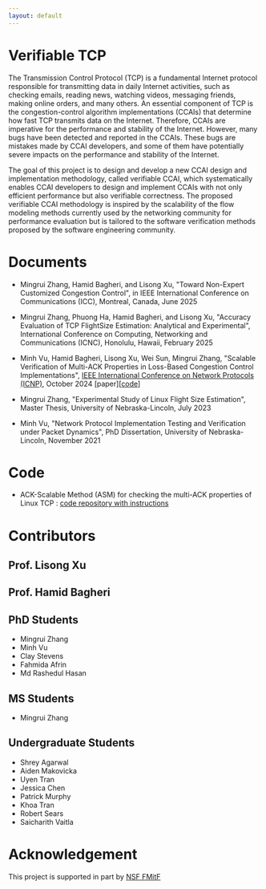 ```yaml
---
layout: default
---
```


# Verifiable TCP

The Transmission Control Protocol (TCP) is a fundamental Internet protocol responsible for transmitting data 
in daily Internet activities, such as checking emails, reading news, watching videos, messaging friends, making online orders, 
and many others. An essential component of TCP is the congestion-control algorithm implementations (CCAIs) that determine how 
fast TCP transmits data on the Internet. Therefore, CCAIs are imperative for the performance and stability of the Internet. 
However, many bugs have been detected and reported in the CCAIs. These bugs are mistakes made by CCAI developers, and some 
of them have potentially severe impacts on the performance and stability of the Internet. 

The goal of this project is to design and develop a new CCAI design and implementation methodology, called verifiable CCAI, which systematically enables CCAI developers to design and implement CCAIs with not only efficient performance but also verifiable correctness. The proposed verifiable CCAI methodology is inspired by the scalability of the flow modeling methods currently used by the networking community for performance evaluation but is tailored to the software verification methods proposed by the software engineering community.

# Documents

- Mingrui Zhang, Hamid Bagheri, and Lisong Xu, "Toward Non-Expert Customized Congestion Control", in IEEE International Conference on Communications (ICC), Montreal, Canada, June 2025

- Mingrui Zhang, Phuong Ha, Hamid Bagheri, and Lisong Xu, "Accuracy Evaluation of TCP FlightSize Estimation: Analytical and Experimental", International Conference on Computing, Networking and Communications (ICNC), Honolulu, Hawaii, February 2025

- Minh Vu, Hamid Bagheri, Lisong Xu, Wei Sun, Mingrui Zhang, "Scalable Verification of Multi-ACK Properties in Loss-Based Congestion Control Implementations", [IEEE International Conference on Network Protocols (ICNP)](https://icnp24.cs.ucr.edu/index.html), October 2024 [paper][[code](https://github.com/verifiabletcp/asm)]

- Mingrui Zhang, "Experimental Study of Linux Flight Size Estimation", Master Thesis, University of Nebraska-Lincoln, July 2023

- Minh Vu, "Network Protocol Implementation Testing and Verification under Packet Dynamics", PhD Dissertation, University of Nebraska-Lincoln, November 2021

# Code

- ACK-Scalable Method (ASM) for checking the multi-ACK properties of Linux TCP : [code repository with instructions](https://github.com/verifiabletcp/asm)


# Contributors

## Prof. Lisong Xu

## Prof. Hamid Bagheri

## PhD Students

- Mingrui Zhang
- Minh Vu
- Clay Stevens
- Fahmida Afrin
- Md Rashedul Hasan

## MS Students

- Mingrui Zhang

## Undergraduate Students 

- Shrey Agarwal
- Aiden Makovicka
- Uyen Tran
- Jessica Chen
- Patrick Murphy
- Khoa Tran
- Robert Sears
- Saicharith Vaitla

# Acknowledgement

This project is supported in part by [NSF FMitF](https://www.nsf.gov/awardsearch/showAward?AWD_ID=2124116)
